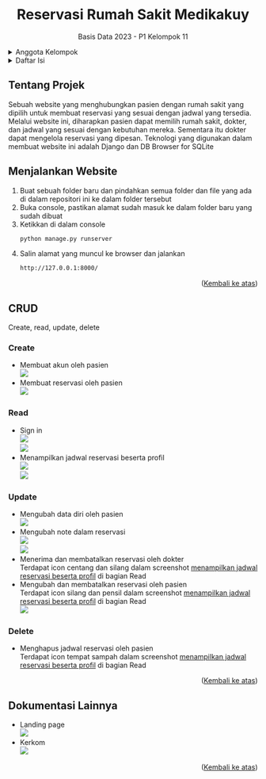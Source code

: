 <a name="readme-top"></a>
<h1 align="center">Reservasi Rumah Sakit Medikakuy</h1>
<p align="center">Basis Data 2023 - P1 Kelompok 11</p>

<details>
  <summary>Anggota Kelompok</summary>
  <ul>
    <li>G6401221023 - Ahmad Subhan Daryhadi</li>
    <li>G6401221036 - Ahmad Faiq Izzulhaq</li>
    <li>G6401221059 - Muhammad Bagir Shahab</li>
  </ul>
</details>

<details>
  <summary>Daftar Isi</summary>
  <ol>
    <li><a href="#tentang-projek">Tentang Projek</a></li>
    <li><a href="#menjalankan-website">Menjalankan Website</a></li>
    <li><a href="#crud">CRUD</a>
      <ul>
        <li><a href="#create">Create</a></li>
        <li><a href="#read">Read</a></li>
        <li><a href="#update">Update</a></li>
        <li><a href="#delete">Delete</a></li>
      </ul>
    </li>
    <li><a href="#dokumentasi-lainnya">Dokumentasi Lainnya</a></li>
  </ol>
</details>

## Tentang Projek
Sebuah website yang menghubungkan pasien dengan rumah sakit yang dipilih untuk membuat reservasi yang sesuai dengan jadwal yang tersedia. Melalui website ini, diharapkan pasien dapat memilih rumah sakit, dokter, dan jadwal yang sesuai dengan kebutuhan mereka. Sementara itu dokter dapat mengelola reservasi yang dipesan. Teknologi yang digunakan dalam membuat website ini adalah Django dan DB Browser for SQLite

## Menjalankan Website
1. Buat sebuah folder baru dan pindahkan semua folder dan file yang ada di dalam repositori ini ke dalam folder tersebut
2. Buka console, pastikan alamat sudah masuk ke dalam folder baru yang sudah dibuat
3. Ketikkan di dalam console
   ```sh
   python manage.py runserver
   ```
4. Salin alamat yang muncul ke browser dan jalankan
   ```sh
   http://127.0.0.1:8000/
   ```
<p align="right">(<a href="#readme-top">Kembali ke atas</a>)</p>

## CRUD
Create, read, update, delete
### Create
- Membuat akun oleh pasien 
  <br> <img src="/screenshot/signup_pasien.png">
- Membuat reservasi oleh pasien
  <br> <img src="/screenshot/create_reservasi.png">
### Read
- Sign in
  <br> <img src="/screenshot/signin_dokter.png">
  <br> <img src="/screenshot/signin_pasien.png"> 
- Menampilkan jadwal reservasi beserta profil
  <br> <img src="/screenshot/mainpage_dokter.png" id="dokter">
  <br> <img src="/screenshot/mainpage_pasien.png" id="pasien">
### Update
- Mengubah data diri oleh pasien
  <br> <img src="/screenshot/edit_profil.png">
- Mengubah note dalam reservasi
  <br> <img src="/screenshot/note_dokter.png">
  <br> <img src="/screenshot/note_pasien.png">
- Menerima dan membatalkan reservasi oleh dokter  
  Terdapat icon centang dan silang dalam screenshot [menampilkan jadwal reservasi beserta profil](#dokter) di bagian Read  
- Mengubah dan membatalkan reservasi oleh pasien  
  Terdapat icon silang dan pensil dalam screenshot [menampilkan jadwal reservasi beserta profil](#pasien) di bagian Read
  <br> <img src="/screenshot/edit_reservasi.png">
### Delete
- Menghapus jadwal reservasi oleh pasien  
  Terdapat icon tempat sampah dalam screenshot [menampilkan jadwal reservasi beserta profil](#pasien) di bagian Read
<p align="right">(<a href="#readme-top">Kembali ke atas</a>)</p>

## Dokumentasi Lainnya
- Landing page
  <br> <img src="/screenshot/landing_page.png">
- Kerkom
  <br> <img src="/screenshot/dokumentasi.jpg">
<p align="right">(<a href="#readme-top">Kembali ke atas</a>)</p>
